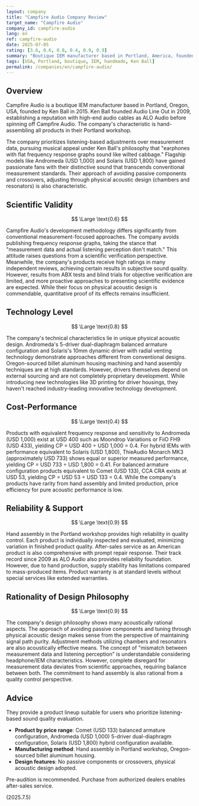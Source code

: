 ```yaml
---
layout: company
title: "Campfire Audio Company Review"
target_name: "Campfire Audio"
company_id: campfire-audio
lang: en
ref: campfire-audio
date: 2025-07-05
rating: [3.6, 0.6, 0.8, 0.4, 0.9, 0.9]
summary: "Boutique IEM manufacturer based in Portland, America, founded in 2015. Split from ALO Audio led by Ken Ball, achieving high acclaim through hand assembly and unique acoustic tuning. Flagship models like Andromeda and Solaris are expensive at USD 1,000-1,800 but have passionate fans for their musical appeal and distinctive sound. Their approach emphasizing listening-based adjustments over measurement data and differentiation through physical acoustic design is unique. However, from a cost-performance perspective, competitiveness with other companies presents challenges."
tags: [USA, Portland, boutique, IEM, handmade, Ken Ball]
permalink: /companies/en/campfire-audio/
---
```


## Overview

Campfire Audio is a boutique IEM manufacturer based in Portland, Oregon, USA, founded by Ken Ball in 2015. Ken Ball founded Audio Line Out in 2009, establishing a reputation with high-end audio cables as ALO Audio before spinning off Campfire Audio. The company's characteristic is hand-assembling all products in their Portland workshop.

The company prioritizes listening-based adjustments over measurement data, pursuing musical appeal under Ken Ball's philosophy that "earphones with flat frequency response graphs sound like wilted cabbage." Flagship models like Andromeda (USD 1,000) and Solaris (USD 1,800) have gained passionate fans with their distinctive sound that transcends conventional measurement standards. Their approach of avoiding passive components and crossovers, adjusting through physical acoustic design (chambers and resonators) is also characteristic.

## Scientific Validity

$$ \Large \text{0.6} $$

Campfire Audio's development methodology differs significantly from conventional measurement-focused approaches. The company avoids publishing frequency response graphs, taking the stance that "measurement data and actual listening perception don't match." This attitude raises questions from a scientific verification perspective. Meanwhile, the company's products receive high ratings in many independent reviews, achieving certain results in subjective sound quality. However, results from ABX tests and blind trials for objective verification are limited, and more proactive approaches to presenting scientific evidence are expected. While their focus on physical acoustic design is commendable, quantitative proof of its effects remains insufficient.

## Technology Level

$$ \Large \text{0.8} $$

The company's technical characteristics lie in unique physical acoustic design. Andromeda's 5-driver dual-diaphragm balanced armature configuration and Solaris's 10mm dynamic driver with radial venting technology demonstrate approaches different from conventional designs. Oregon-sourced billet aluminum housing machining and hand assembly techniques are at high standards. However, drivers themselves depend on external sourcing and are not completely proprietary development. While introducing new technologies like 3D printing for driver housings, they haven't reached industry-leading innovative technology development.

## Cost-Performance

$$ \Large \text{0.4} $$

Products with equivalent frequency response and sensitivity to Andromeda (USD 1,000) exist at USD 400 such as Moondrop Variations or FiiO FH9 (USD 433), yielding CP = USD 400 ÷ USD 1,000 = 0.4. For hybrid IEMs with performance equivalent to Solaris (USD 1,800), ThieAudio Monarch MK3 (approximately USD 733) shows equal or superior measured performance, yielding CP = USD 733 ÷ USD 1,800 = 0.41. For balanced armature configuration products equivalent to Comet (USD 133), CCA CRA exists at USD 53, yielding CP = USD 53 ÷ USD 133 = 0.4. While the company's products have rarity from hand assembly and limited production, price efficiency for pure acoustic performance is low.

## Reliability & Support

$$ \Large \text{0.9} $$

Hand assembly in the Portland workshop provides high reliability in quality control. Each product is individually inspected and evaluated, minimizing variation in finished product quality. After-sales service as an American product is also comprehensive with prompt repair response. Their track record since 2009 as ALO Audio also provides reliability foundation. However, due to hand production, supply stability has limitations compared to mass-produced items. Product warranty is at standard levels without special services like extended warranties.

## Rationality of Design Philosophy

$$ \Large \text{0.9} $$

The company's design philosophy shows many acoustically rational aspects. The approach of avoiding passive components and tuning through physical acoustic design makes sense from the perspective of maintaining signal path purity. Adjustment methods utilizing chambers and resonators are also acoustically effective means. The concept of "mismatch between measurement data and listening perception" is understandable considering headphone/IEM characteristics. However, complete disregard for measurement data deviates from scientific approaches, requiring balance between both. The commitment to hand assembly is also rational from a quality control perspective.

## Advice

They provide a product lineup suitable for users who prioritize listening-based sound quality evaluation.

- **Product by price range**: Comet (USD 133) balanced armature configuration, Andromeda (USD 1,000) 5-driver dual-diaphragm configuration, Solaris (USD 1,800) hybrid configuration available.
- **Manufacturing method**: Hand assembly in Portland workshop, Oregon-sourced billet aluminum housing.
- **Design features**: No passive components or crossovers, physical acoustic design adopted.

Pre-audition is recommended. Purchase from authorized dealers enables after-sales service.

(2025.7.5)